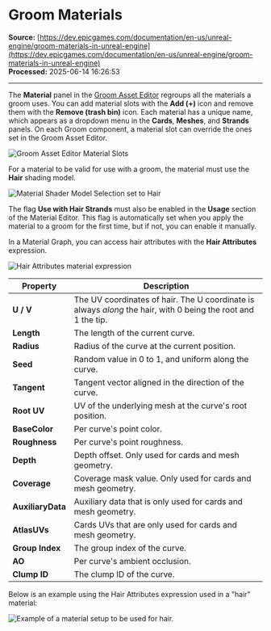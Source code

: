 # Groom Materials

**Source:** [https://dev.epicgames.com/documentation/en-us/unreal-engine/groom-materials-in-unreal-engine](https://dev.epicgames.com/documentation/en-us/unreal-engine/groom-materials-in-unreal-engine)  
**Processed:** 2025-06-14 16:26:53

---

The **Material** panel in the [Groom Asset Editor](/documentation/en-us/unreal-engine/groom-asset-editor-user-guide-in-unreal-engine) regroups all the materials a groom uses. You can add material slots with the **Add (+)** icon and remove them with the **Remove (trash bin)** icon. Each material has a unique name, which appears as a dropdown menu in the **Cards**, **Meshes**, and **Strands** panels. On each Groom component, a material slot can override the ones set in the Groom Asset Editor.

![Groom Asset Editor Material Slots](https://d1iv7db44yhgxn.cloudfront.net/documentation/images/5c332868-17d9-494e-8710-b2196b555712/groom-asset-editor-material-slots.png)

For a material to be valid for use with a groom, the material must use the **Hair** shading model.

![Material Shader Model Selection set to Hair](https://d1iv7db44yhgxn.cloudfront.net/documentation/images/a87627dc-6c0f-4d46-bdfa-c494da124d26/hair-shading-model-setting.png)

The flag **Use with Hair Strands** must also be enabled in the **Usage** section of the Material Editor. This flag is automatically set when you apply the material to a groom for the first time, but if not, you can enable it manually.

In a Material Graph, you can access hair attributes with the **Hair Attributes** expression.

![Hair Attributes material expression](https://d1iv7db44yhgxn.cloudfront.net/documentation/images/c95c9421-8562-4480-8c11-892797133e7b/hair-attributes-material-expression.png)

| Property | Description |
| --- | --- |
| **U / V** | The UV coordinates of hair. The U coordinate is always *along* the hair, with 0 being the root and 1 the tip. |
| **Length** | The length of the current curve. |
| **Radius** | Radius of the curve at the current position. |
| **Seed** | Random value in 0 to 1, and uniform along the curve. |
| **Tangent** | Tangent vector aligned in the direction of the curve. |
| **Root UV** | UV of the underlying mesh at the curve's root position. |
| **BaseColor** | Per curve's point color. |
| **Roughness** | Per curve's point roughness. |
| **Depth** | Depth offset. Only used for cards and mesh geometry. |
| **Coverage** | Coverage mask value. Only used for cards and mesh geometry. |
| **AuxiliaryData** | Auxiliary data that is only used for cards and mesh geometry. |
| **AtlasUVs** | Cards UVs that are only used for cards and mesh geometry. |
| **Group Index** | The group index of the curve. |
| **AO** | Per curve's ambient occlusion. |
| **Clump ID** | The clump ID of the curve. |

Below is an example using the Hair Attributes expression used in a "hair" material:

![Example of a material setup to be used for hair.](https://d1iv7db44yhgxn.cloudfront.net/documentation/images/941ec2db-6c63-4d3b-9490-86c751093021/hair-material-example.png)